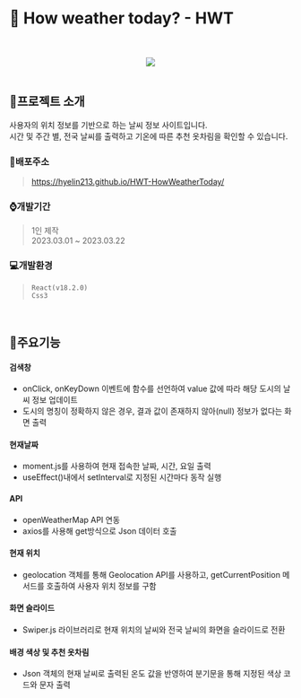 # :page_with_curl: How weather today? - HWT
<br/>
<div align="center">
<br/>
  <img src="https://user-images.githubusercontent.com/118185282/232696839-f76b479c-f9c9-4c18-ad24-9caf0086afb5.gif"/>
</div>
<br/>

## :mega:프로젝트 소개
사용자의 위치 정보를 기반으로 하는 날씨 정보 사이트입니다.<br />
시간 및 주간 별, 전국 날씨를 출력하고 기온에 따른 추천 옷차림을 확인할 수 있습니다.
<br/>

### :link:배포주소
> <https://hyelin213.github.io/HWT-HowWeatherToday/>

### :watch:개발기간
> 1인 제작<br/>
> 2023.03.01 ~ 2023.03.22

### :computer:개발환경
> `React(v18.2.0)`<br/>
> `Css3`<br/>
<br/>

## :pushpin:주요기능
#### 검색창
- onClick, onKeyDown 이벤트에 함수를 선언하여 value 값에 따라 해당 도시의 날씨 정보 업데이트
- 도시의 명칭이 정확하지 않은 경우, 결과 값이 존재하지 않아(null) 정보가 없다는 화면 출력

#### 현재날짜
- moment.js를 사용하여 현재 접속한 날짜, 시간, 요일 출력
- useEffect()내에서 setInterval로 지정된 시간마다 동작 실행

#### API
- openWeatherMap API 연동
- axios를 사용해 get방식으로 Json 데이터 호출

#### 현재 위치
- geolocation 객체를 통해 Geolocation API를 사용하고, getCurrentPosition 메서드를 호출하여 사용자 위치 정보를 구함

#### 화면 슬라이드
- Swiper.js 라이브러리로 현재 위치의 날씨와 전국 날씨의 화면을 슬라이드로 전환

#### 배경 색상 및 추천 옷차림
- Json 객체의 현재 날씨로 출력된 온도 값을 반영하여 분기문을 통해 지정된 색상 코드와 문자 출력
